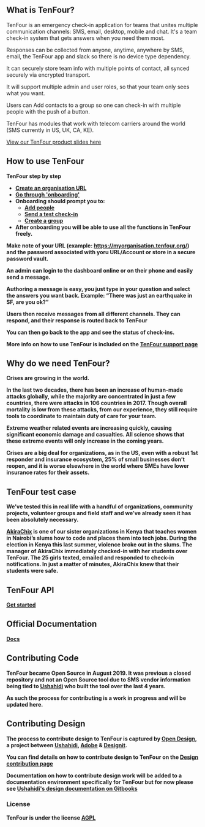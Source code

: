 ## What is TenFour?

TenFour is an emergency check-in application for teams that unites multiple communication channels: SMS, email, desktop, mobile and chat. It's a team check-in system that gets answers when you need them most.

Responses can be collected from anyone, anytime, anywhere by SMS, email, the TenFour app and slack so there is no device type dependency.

It can securely store team info with multiple points of contact, all synced securely via encrypted transport.

It will support multiple admin and user roles, so that your team only sees what you want.

Users can Add contacts to a group so one can check-in with multiple people with the push of a button.

TenFour has modules that work with telecom carriers around the world (SMS currently in US, UK, CA, KE).

[View our TenFour product slides here](https://drive.google.com/file/d/1B80_hcdWD-7SQFdssUzzRegfChtbwjdH/view)

## How to use TenFour

<b>TenFour step by step<b>
* [Create an organisation URL](https://www.tenfour.org/support/how-to-sign-up)
* [Go through 'onboarding'](https://www.tenfour.org/support/onboarding)
* Onboarding should prompt you to:
    + [Add people](https://www.tenfour.org/support/adding-users) 
    + [Send a test check-in](https://www.tenfour.org/support/compose-a-checkin) 
    + [Create a group](https://www.tenfour.org/support/creating-groups)
* After onboarding you will be able to use all the functions in TenFour freely.
    
Make note of your URL (example: https://myorganisation.tenfour.org/) and the password associated with yoru URL/Account or store in a secure password vault.

An admin can login to the dashboard online or on their phone and easily send a message.

Authoring a message is easy, you just type in your question and select the answers you want back. Example: “There was just an earthquake in SF, are you ok?”

Users then receive messages from all different channels. They can respond, and their response is routed back to TenFour

You can then go back to the app and see the status of check-ins.

More info on how to use TenFour is included on the [TenFour support page](https://www.tenfour.org/support/what-is-tenfour)

## Why do we need TenFour?

Crises are growing in the world.

In the last two decades, there has been an increase of human-made attacks globally, while the majority are concentrated in just a few countries, there were attacks in 106 countries in 2017. Though overall mortality is low from these attacks, from our experience, they still require tools to coordinate to maintain duty of care for your team.

Extreme weather related events are increasing quickly, causing significant economic damage and casualties. All science shows that these extreme events will only increase in the coming years.

Crises are a big deal for organizations, as in the US, even with a robust 1st responder and insurance ecosystem, 25% of small businesses don’t reopen, and it is worse elsewhere in the world where SMEs have lower insurance rates for their assets.


## TenFour test case

We’ve tested this in real life with a handful of organizations, community projects, volunteer groups and field staff and we’ve already seen it has been absolutely necessary.

[AkiraChix](http://akirachix.com/) is one of our sister organizations in Kenya that teaches women in Nairobi’s slums how to code and places them into tech jobs.
During the election in Kenya this last summer, violence broke out in the slums. The manager of AkiraChix immediately checked-in with her students over TenFour. The 25 girls texted, emailed and responded to check-in notifications. In just a matter of minutes, AkiraChix knew that their students were safe.


## TenFour API

[Get started](docs/getting_started.md)

## Official Documentation

[Docs](docs)

## Contributing Code

TenFour became Open Source in August 2019. It was previous a closed repository and not an Open Source tool due to SMS vendor information being tied to [Ushahidi](ushahidi.com) who built the tool over the last 4 years.

As such the process for contributing is a work in progress and will be updated here. 

## Contributing Design

The process to contribute design to TenFour is captured by [Open Design](https://opendesign.ushahidi.com/), a project between [Ushahidi](ushahidi.com), [Adobe](https://www.adobe.com/) & [Designit](https://www.designit.com/).

You can find details on how to contribute design to TenFour on the [Design contribution page](https://github.com/ushahidi/tenfour/blob/develop/design-contributions.md) 

Documentation on how to contribute design work will be added to a documentation environment specifically for TenFour but for now please see [Ushahidi's design documentation on Gitbooks](https://app.gitbook.com/@ushahidi/s/platform-developer-documentation/design/design-process)

### License

TenFour is under the license [AGPL](https://www.gnu.org/licenses/agpl-3.0.en.html)
